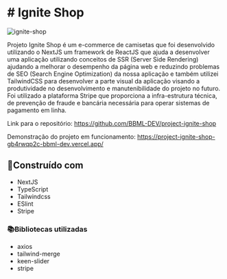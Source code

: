 # # Ignite Shop

![ignite-shop](https://github.com/BBML-DEV/project-ignite-shop/assets/66692202/69aa0744-b216-4251-b372-3c5aa4a76430)


Projeto Ignite Shop é um e-commerce de camisetas que foi desenvolvido utilizando o NextJS um framework de ReactJS que ajuda a desenvolver uma aplicação utilizando conceitos de SSR (Server Side Rendering) ajudando a melhorar o desempenho da página web e reduzindo problemas de SEO (Search Engine Optimization) da nossa aplicação e também utilizei TailwindCSS para desenvolver a parte visual da aplicação visando a produtividade no desenvolvimento e manutenibilidade do projeto no futuro.
Foi utilizado a plataforma Stripe que proporciona a infra-estrutura técnica, de prevenção de fraude e bancária necessária para operar sistemas de pagamento em linha.



Link para o repositório:  https://github.com/BBML-DEV/project-ignite-shop

Demonstração do projeto em funcionamento: https://project-ignite-shop-gb4rwqp2c-bbml-dev.vercel.app/

## 🔨Construído com 

 - NextJS
 - TypeScript
 - Tailwindcss
 - ESlint
 - Stripe


### 📚Bibliotecas utilizadas 
- axios
- tailwind-merge
- keen-slider
- stripe

